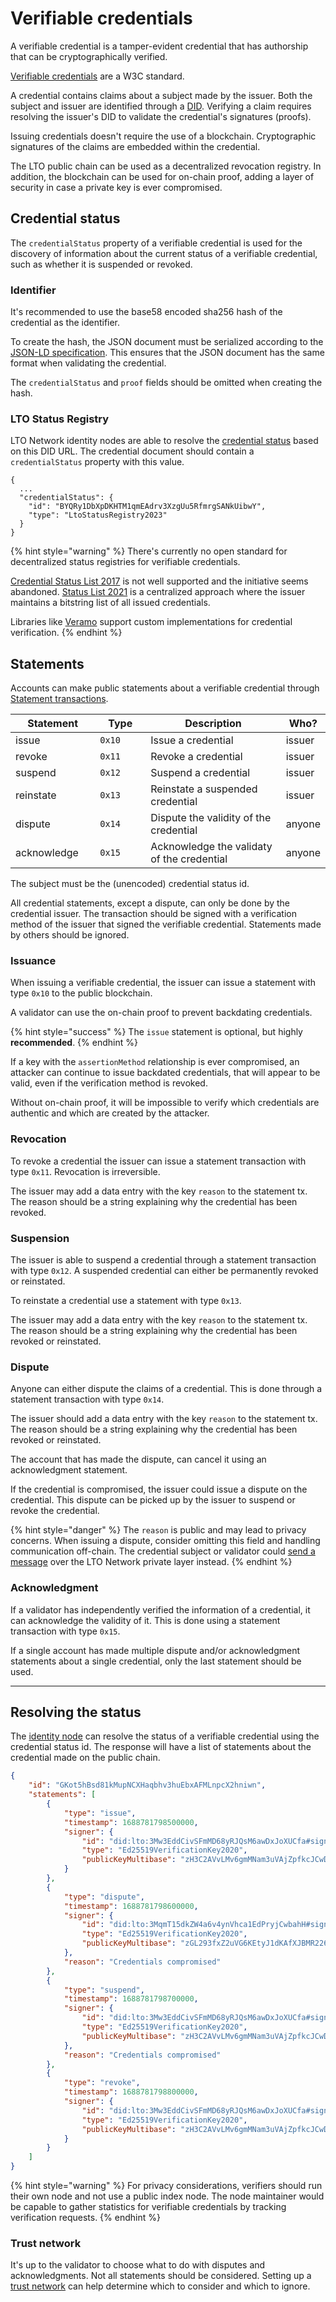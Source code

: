 # Verifiable credentials

A verifiable credential is a tamper-evident credential that has authorship that can be cryptographically verified.

[Verifiable credentials](https://www.w3.org/TR/vc-data-model/) are a W3C standard.

A credential contains claims about a subject made by the issuer. Both the subject and issuer are identified through a [DID](decentralized-identifiers.md). Verifying a claim requires resolving the issuer's DID to validate the credential's signatures (proofs).

Issuing credentials doesn't require the use of a blockchain. Cryptographic signatures of the claims are embedded within the credential.

The LTO public chain can be used as a decentralized revocation registry. In addition, the blockchain can be used for on-chain proof, adding a layer of security in case a private key is ever compromised.

## Credential status

The `credentialStatus` property of a verifiable credential is used for the discovery of information about the current status of a verifiable credential, such as whether it is suspended or revoked.

### Identifier

It's recommended to use the base58 encoded sha256 hash of the credential as the identifier.

To create the hash, the JSON document must be serialized according to the [JSON-LD specification](https://www.w3.org/TR/json-ld/). This ensures that the JSON document has the same format when validating the credential.

The `credentialStatus` and `proof` fields should be omitted when creating the hash.

### LTO Status Registry

LTO Network identity nodes are able to resolve the [credential status](https://www.w3.org/TR/vc-data-model/#status) based on this DID URL. The credential document should contain a `credentialStatus` property with this value.

```
{
  ...
  "credentialStatus": {
    "id": "BYQRy1DbXpDKHTM1qmEAdrv3XzgUu5RfmrgSANkUibwY",
    "type": "LtoStatusRegistry2023"
  }
}
```

{% hint style="warning" %}
There's currently no open standard for decentralized status registries for verifiable credentials.

[Credential Status List 2017](https://w3c-ccg.github.io/vc-csl2017/) is not well supported and the initiative seems abandoned. [Status List 2021](https://www.w3.org/TR/vc-status-list/) is a centralized approach where the issuer maintains a bitstring list of all issued credentials.

Libraries like [Veramo](https://veramo.io/) support custom implementations for credential verification.
{% endhint %}

## Statements

Accounts can make public statements about a verifiable credential through [Statement transactions](broken-reference).

<table><thead><tr><th width="149.33333333333331">Statement</th><th width="108">Type</th><th width="361">Description</th><th>Who?</th></tr></thead><tbody><tr><td>issue</td><td><code>0x10</code></td><td>Issue a credential</td><td>issuer</td></tr><tr><td>revoke</td><td><code>0x11</code></td><td>Revoke a credential</td><td>issuer</td></tr><tr><td>suspend</td><td><code>0x12</code></td><td>Suspend a credential</td><td>issuer</td></tr><tr><td>reinstate</td><td><code>0x13</code></td><td>Reinstate a suspended credential</td><td>issuer</td></tr><tr><td>dispute</td><td><code>0x14</code></td><td>Dispute the validity of the credential</td><td>anyone</td></tr><tr><td>acknowledge</td><td><code>0x15</code></td><td>Acknowledge the validaty of the credential</td><td>anyone</td></tr></tbody></table>

The subject must be the (unencoded) credential status id.

All credential statements, except a dispute, can only be done by the credential issuer. The transaction should be signed with a verification method of the issuer that signed the verifiable credential. Statements made by others should be ignored.

### Issuance

When issuing a verifiable credential, the issuer can issue a statement with type `0x10` to the public blockchain.

A validator can use the on-chain proof to prevent backdating credentials.

{% hint style="success" %}
The `issue` statement is optional, but highly **recommended**.
{% endhint %}

If a key with the `assertionMethod` relationship is ever compromised, an attacker can continue to issue backdated credentials, that will appear to be valid, even if the verification method is revoked.&#x20;

Without on-chain proof, it will be impossible to verify which credentials are authentic and which are created by the attacker.&#x20;

### Revocation

To revoke a credential the issuer can issue a statement transaction with type `0x11`. Revocation is irreversible.

The issuer may add a data entry with the key `reason` to the statement tx. The reason should be a string explaining why the credential has been revoked.

### Suspension

The issuer is able to suspend a credential through a statement transaction with type `0x12`. A suspended credential can either be permanently revoked or reinstated.

To reinstate a credential use a statement with type `0x13`.

The issuer may add a data entry with the key `reason` to the statement tx. The reason should be a string explaining why the credential has been revoked or reinstated.

### Dispute

Anyone can either dispute the claims of a credential. This is done through a statement transaction with type `0x14`.

The issuer should add a data entry with the key `reason` to the statement tx. The reason should be a string explaining why the credential has been revoked or reinstated.

The account that has made the dispute, can cancel it using an acknowledgment statement.

If the credential is compromised, the issuer could issue a dispute on the credential. This dispute can be picked up by the issuer to suspend or revoke the credential.

{% hint style="danger" %}
The `reason` is public and may lead to privacy concerns. When issuing a dispute, consider omitting this field and handling communication off-chain. The credential subject or validator could [send a message](../private/messaging/) over the LTO Network private layer instead.
{% endhint %}

### Acknowledgment

If a validator has independently verified the information of a credential, it can acknowledge the validity of it. This is done using a statement transaction with type `0x15`.

If a single account has made multiple dispute and/or acknowledgment statements about a single credential, only the last statement should be used.

***

## Resolving the status

The [identity node](../../node/identity-node/) can resolve the status of a verifiable credential using the credential status id. The response will have a list of statements about the credential made on the public chain.

```json
{
    "id": "GKot5hBsd81kMupNCXHaqbhv3huEbxAFMLnpcX2hniwn",
    "statements": [
        {
            "type": "issue",
            "timestamp": 1688781798500000,
            "signer": {
                "id": "did:lto:3Mw3EddCivSFmMD68yRJQsM6awDxJoXUCfa#sign",
                "type": "Ed25519VerificationKey2020",
                "publicKeyMultibase": "zH3C2AVvLMv6gmMNam3uVAjZpfkcJCwDwnZn6z3wXmqPV"
            }
        },
        {
            "type": "dispute",
            "timestamp": 1688781798600000,
            "signer": {
                "id": "did:lto:3MqmT15dkZW4a6v4ynVhca1EdPryjCwbahH#sign",
                "type": "Ed25519VerificationKey2020",
                "publicKeyMultibase": "zGL293fxZ2uVG6KEtyJ1dKAfXJBMR2264jHivbhN5zpfD"
            },
            "reason": "Credentials compromised"
        },
        {
            "type": "suspend",
            "timestamp": 1688781798700000,
            "signer": {
                "id": "did:lto:3Mw3EddCivSFmMD68yRJQsM6awDxJoXUCfa#sign",            
                "type": "Ed25519VerificationKey2020",
                "publicKeyMultibase": "zH3C2AVvLMv6gmMNam3uVAjZpfkcJCwDwnZn6z3wXmqPV"
            },
            "reason": "Credentials compromised"
        },
        {
            "type": "revoke",
            "timestamp": 1688781798800000,
            "signer": {
                "id": "did:lto:3Mw3EddCivSFmMD68yRJQsM6awDxJoXUCfa#sign",            
                "type": "Ed25519VerificationKey2020",
                "publicKeyMultibase": "zH3C2AVvLMv6gmMNam3uVAjZpfkcJCwDwnZn6z3wXmqPV"
            }
        }
    ]
}
```

{% hint style="warning" %}
For privacy considerations, verifiers should run their own node and not use a public index node. The node maintainer would be capable to gather statistics for verifiable credentials by tracking verification requests.
{% endhint %}

### Trust network

It's up to the validator to choose what to do with disputes and acknowledgments. Not all statements should be considered. Setting up a [trust network](trust-network.md) can help determine which to consider and which to ignore.
